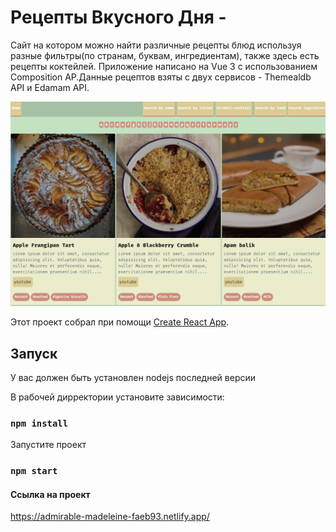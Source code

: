 # Рецепты Вкусного Дня -

Сайт на котором можно найти различные рецепты блюд используя разные фильтры(по странам, буквам, ингредиентам), также здесь есть рецепты коктейлей. Приложение написано на Vue 3 с использованием Composition AP.Данные рецептов взяты с двух сервисов - Themealdb API и Edamam API.

<img src="./public/food.png">


Этот проект собрал при помощи [Create React App](https://github.com/facebook/create-react-app).




## Запуск

У вас должен быть установлен nodejs последней версии

В рабочей дирректории установите зависимости:

### `npm install`

Запустите проект

### `npm start`


#### Ссылка на проект
https://admirable-madeleine-faeb93.netlify.app/
